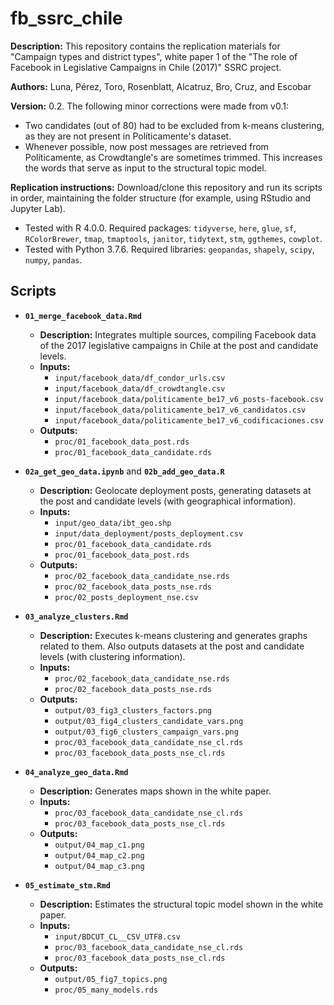 # fb_ssrc_chile

**Description:** This repository contains the replication materials for "Campaign types and district types", white paper 1 of the "The role of Facebook in Legislative Campaigns in Chile (2017)" SSRC project. 

**Authors:** Luna, Pérez, Toro, Rosenblatt, Alcatruz, Bro, Cruz, and Escobar

**Version:** 0.2. The following minor corrections were made from v0.1: 
  + Two candidates (out of 80) had to be excluded from k-means clustering, as they are not present in Políticamente's dataset. 
  + Whenever possible, now post messages are retrieved from Políticamente, as Crowdtangle's are sometimes trimmed. This increases the words that serve as input to the structural topic model.

**Replication instructions:** Download/clone this repository and run its scripts in order, maintaining the folder structure (for example, using RStudio and Jupyter Lab).
  + Tested with R 4.0.0. Required packages: `tidyverse`, `here`, `glue`, `sf`, `RColorBrewer`, `tmap`, `tmaptools`, `janitor`, `tidytext`, `stm`, `ggthemes`, `cowplot`.
  + Tested with Python 3.7.6. Required libraries: `geopandas`, `shapely`, `scipy`, `numpy`, `pandas`.

## Scripts


- **`01_merge_facebook_data.Rmd`**
  + **Description:** Integrates multiple sources, compiling Facebook data of the 2017 legislative campaigns in Chile at the post and candidate levels.
  + **Inputs:** 
    + `input/facebook_data/df_condor_urls.csv`
    + `input/facebook_data/df_crowdtangle.csv`
    + `input/facebook_data/politicamente_be17_v6_posts-facebook.csv`
    + `input/facebook_data/politicamente_be17_v6_candidatos.csv`
    + `input/facebook_data/politicamente_be17_v6_codificaciones.csv`
  + **Outputs:** 
    + `proc/01_facebook_data_post.rds`
    + `proc/01_facebook_data_candidate.rds`

- **`02a_get_geo_data.ipynb`** and **`02b_add_geo_data.R`**
  + **Description:** Geolocate deployment posts, generating datasets at the post and candidate levels (with geographical information).
  + **Inputs:** 
    + `input/geo_data/ibt_geo.shp`
    + `input/data_deployment/posts_deployment.csv`
    + `proc/01_facebook_data_candidate.rds`
    + `proc/01_facebook_data_post.rds`
  + **Outputs:** 
    + `proc/02_facebook_data_candidate_nse.rds`
    + `proc/02_facebook_data_posts_nse.rds`
    + `proc/02_posts_deployment_nse.csv`
- **`03_analyze_clusters.Rmd`**
  + **Description:** Executes k-means clustering and generates graphs related to them. Also outputs datasets at the post and candidate levels (with clustering information).
  + **Inputs:** 
    + `proc/02_facebook_data_candidate_nse.rds`
    + `proc/02_facebook_data_posts_nse.rds`
  + **Outputs:**
    + `output/03_fig3_clusters_factors.png` 
    + `output/03_fig4_clusters_candidate_vars.png` 
    + `output/03_fig6_clusters_campaign_vars.png`
    + `proc/03_facebook_data_candidate_nse_cl.rds`
    + `proc/03_facebook_data_posts_nse_cl.rds`
- **`04_analyze_geo_data.Rmd`**
  + **Description:** Generates maps shown in the white paper.
  + **Inputs:** 
    + `proc/03_facebook_data_candidate_nse_cl.rds`
    + `proc/03_facebook_data_posts_nse_cl.rds`
  + **Outputs:** 
    + `output/04_map_c1.png`
    + `output/04_map_c2.png`
    + `output/04_map_c3.png`
- **`05_estimate_stm.Rmd`**
  + **Description:** Estimates the structural topic model shown in the white paper.
  + **Inputs:** 
    + `input/BDCUT_CL__CSV_UTF8.csv`
    + `proc/03_facebook_data_candidate_nse_cl.rds`
    + `proc/03_facebook_data_posts_nse_cl.rds`
  + **Outputs:** 
    + `output/05_fig7_topics.png`
    + `proc/05_many_models.rds`
